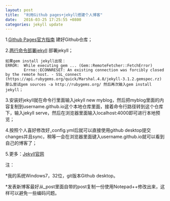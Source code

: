 ```yaml
---
layout: post
title:  "利用Github pages+jekyll搭建个人博客"
date:   2016-03-25 17:25:55 +0800
categories: jekyll update
---
```

1.[Github Pages官方指南] 建好Github仓库；

2.[两行命令部署jekyll] 部署jekyll；

	如果gem install jekyll出现：
	ERROR:  While executing gem ... (Gem::RemoteFetcher::FetchError)
	        Errno::ECONNRESET: An existing connection was forcibly closed by the remote host. - SSL_connect (https://api.rubygems.org/quick/Marshal.4.8/jekyll-3.1.2.gemspec.rz)
	那么尝试gem sources -a http://rubygems.org/ 然后再次输入gem install jekyll；
	
3.安装好jekyll就在命令行里面输入jekyll new myblog，然后把myblog里面的内容复制到username.github.io这个本地仓库里面，接着命令行路径转到这个仓库下，输入jekyll serve，然后在浏览器里面输入localhost:4000即可进行本地预览；

4.按照个人喜好修改好_config.yml后就可以直接使用github desktop提交changes并且sync，稍等一会在浏览器里面键入username.github.io就可以看到自己的博客了；

5.更多：[Jekyll官网]

注：

*我的系统Windows7，32位，git版本Github desktop。

*发表新博客最好从_post里面自带的post复制一份使用Notepad++修改出来，这样可以避免一些编码问题。

[Github Pages官方指南]: https://pages.github.com/
[两行命令部署jekyll]: https://davidburela.wordpress.com/2015/11/28/easily-install-jekyll-on-windows-with-3-command-prompt-entries-and-chocolatey/
[Jekyll官网]: https://jekyllrb.com/docs/home/
